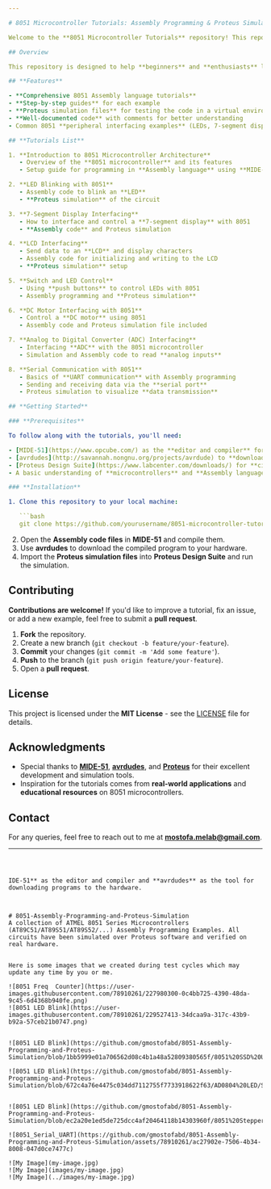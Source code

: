 ```yaml
---

# 8051 Microcontroller Tutorials: Assembly Programming & Proteus Simulation

Welcome to the **8051 Microcontroller Tutorials** repository! This repository contains a series of tutorials and practical examples focused on programming the **8051 microcontroller** using **Assembly language** and simulating the designs in **Proteus**.

## Overview

This repository is designed to help **beginners** and **enthusiasts** learn the fundamentals of programming 8051 microcontrollers in Assembly and simulate their behavior using Proteus. Each tutorial provides a detailed explanation of the code and hardware setup required, along with ready-to-use project files.

## **Features**

- **Comprehensive 8051 Assembly language tutorials**
- **Step-by-step guides** for each example
- **Proteus simulation files** for testing the code in a virtual environment
- **Well-documented code** with comments for better understanding
- Common 8051 **peripheral interfacing examples** (LEDs, 7-segment displays, LCD, motors, etc.)

## **Tutorials List**

1. **Introduction to 8051 Microcontroller Architecture**
   - Overview of the **8051 microcontroller** and its features
   - Setup guide for programming in **Assembly language** using **MIDE-51**

2. **LED Blinking with 8051**
   - Assembly code to blink an **LED**
   - **Proteus simulation** of the circuit

3. **7-Segment Display Interfacing**
   - How to interface and control a **7-segment display** with 8051
   - **Assembly code** and Proteus simulation

4. **LCD Interfacing**
   - Send data to an **LCD** and display characters
   - Assembly code for initializing and writing to the LCD
   - **Proteus simulation** setup

5. **Switch and LED Control**
   - Using **push buttons** to control LEDs with 8051
   - Assembly programming and **Proteus simulation**

6. **DC Motor Interfacing with 8051**
   - Control a **DC motor** using 8051
   - Assembly code and Proteus simulation file included

7. **Analog to Digital Converter (ADC) Interfacing**
   - Interfacing **ADC** with the 8051 microcontroller
   - Simulation and Assembly code to read **analog inputs**

8. **Serial Communication with 8051**
   - Basics of **UART communication** with Assembly programming
   - Sending and receiving data via the **serial port**
   - Proteus simulation to visualize **data transmission**

## **Getting Started**

### **Prerequisites**

To follow along with the tutorials, you'll need:

- [MIDE-51](https://www.opcube.com/) as the **editor and compiler** for Assembly programming.
- [avrdudes](http://savannah.nongnu.org/projects/avrdude) to **download the program** to the hardware.
- [Proteus Design Suite](https://www.labcenter.com/downloads/) for **circuit simulation**.
- A basic understanding of **microcontrollers** and **Assembly language**.

### **Installation**

1. Clone this repository to your local machine:

   ```bash
   git clone https://github.com/yourusername/8051-microcontroller-tutorials.git
   ```

2. Open the **Assembly code files** in **MIDE-51** and compile them.
3. Use **avrdudes** to download the compiled program to your hardware.
4. Import the **Proteus simulation files** into **Proteus Design Suite** and run the simulation.

## **Contributing**

**Contributions are welcome!** If you'd like to improve a tutorial, fix an issue, or add a new example, feel free to submit a **pull request**.

1. **Fork** the repository.
2. Create a new branch (`git checkout -b feature/your-feature`).
3. **Commit** your changes (`git commit -m 'Add some feature'`).
4. **Push** to the branch (`git push origin feature/your-feature`).
5. Open a **pull request**.

## **License**

This project is licensed under the **MIT License** - see the [LICENSE](LICENSE) file for details.

## **Acknowledgments**

- Special thanks to [**MIDE-51**](https://www.opcube.com/), [**avrdudes**](http://savannah.nongnu.org/projects/avrdude), and [**Proteus**](https://www.labcenter.com/) for their excellent development and simulation tools.
- Inspiration for the tutorials comes from **real-world applications** and **educational resources** on 8051 microcontrollers.

## **Contact**

For any queries, feel free to reach out to me at [**mostofa.melab@gmail.com**](mailto:mostofa.melab@gmail.com).

---
```



IDE-51** as the editor and compiler and **avrdudes** as the tool for downloading programs to the hardware.



# 8051-Assembly-Programming-and-Proteus-Simulation
A collection of ATMEL 8051 Series Microcontrollers (AT89C51/AT89S51/AT89S52/...) Assembly Programming Examples. All circuits have been simulated over Proteus software and verified on real hardware.


Here is some images that we created during test cycles which may update any time by you or me.

![8051 Freq  Counter](https://user-images.githubusercontent.com/78910261/227980300-0c4bb725-4390-48da-9c45-6d4368b940fe.png)
![8051 LED Blink](https://user-images.githubusercontent.com/78910261/229527413-34dcaa9a-317c-43b9-b92a-57ceb21b0747.png)


![8051 LED Blink](https://github.com/gmostofabd/8051-Assembly-Programming-and-Proteus-Simulation/blob/1bb5999e01a706562d08c4b1a48a52809380565f/8051%20SSD%20Up%20Dn%20Counter/UP_DN_COUNTER.png)

![8051 LED Blink](https://github.com/gmostofabd/8051-Assembly-Programming-and-Proteus-Simulation/blob/672c4a76e4475c034dd7112755f7733918622f63/AD0804%20LED/Schematic.png)


![8051 LED Blink](https://github.com/gmostofabd/8051-Assembly-Programming-and-Proteus-Simulation/blob/ec2a20e1ed5de725dcc4af20464118b14303960f/8051%20Stepper%20Motors/8051%20Stepper%20Motor.png)

![8051_Serial_UART](https://github.com/gmostofabd/8051-Assembly-Programming-and-Proteus-Simulation/assets/78910261/ac27902e-7506-4b34-8008-047d0ce7477c)

![My Image](my-image.jpg)
![My Image](images/my-image.jpg)
![My Image](../images/my-image.jpg)
